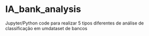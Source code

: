 # IA_bank_analysis

Jupyter/Python code para realizar 5 tipos diferentes de análise de classificação em umdataset de bancos